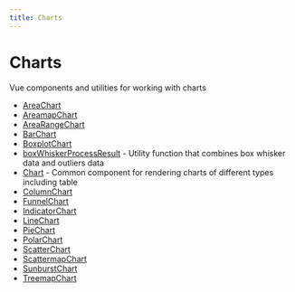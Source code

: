 ```yaml
---
title: Charts
---
```


# Charts

Vue components and utilities for working with charts

- [AreaChart](class.AreaChart.md)
- [AreamapChart](class.AreamapChart.md)
- [AreaRangeChart](class.AreaRangeChart.md) <Badge type="beta" text="Beta" />
- [BarChart](class.BarChart.md)
- [BoxplotChart](class.BoxplotChart.md)
- [boxWhiskerProcessResult](function.boxWhiskerProcessResult.md) - Utility function that combines box whisker data and outliers data
- [Chart](class.Chart.md) - Common component for rendering charts of different types including table
- [ColumnChart](class.ColumnChart.md)
- [FunnelChart](class.FunnelChart.md)
- [IndicatorChart](class.IndicatorChart.md)
- [LineChart](class.LineChart.md)
- [PieChart](class.PieChart.md)
- [PolarChart](class.PolarChart.md)
- [ScatterChart](class.ScatterChart.md)
- [ScattermapChart](class.ScattermapChart.md)
- [SunburstChart](class.SunburstChart.md)
- [TreemapChart](class.TreemapChart.md)
